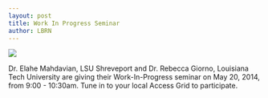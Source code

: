 ```yaml
---
layout: post
title: Work In Progress Seminar
author: LBRN
---
```

<a href="{{ site.baseurl }}events/work-in-progress"><img src="/files/images/wip/wipflyer11.png"></a>

Dr. Elahe Mahdavian, LSU Shreveport and Dr. Rebecca Giorno, Louisiana Tech University are giving their Work-In-Progress seminar on May 20, 2014, from 9:00 - 10:30am. Tune in to your local Access Grid to participate.